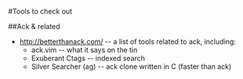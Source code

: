 #Tools to check out

##Ack & related

 * http://betterthanack.com/ -- a list of tools related to ack, including:
    *  ack.vim -- what it says on the tin
    * Exuberant Ctags -- indexed search
    * Silver Searcher (ag) -- ack clone written in C (faster than ack)
